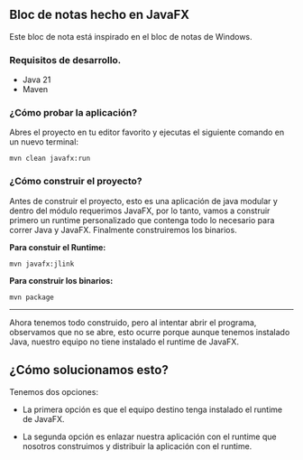## Bloc de notas hecho en JavaFX

Este bloc de nota está inspirado en el bloc de notas de Windows.

### Requisitos de desarrollo.

* Java 21
* Maven

### ¿Cómo probar la aplicación?

Abres el proyecto en tu editor favorito y ejecutas el siguiente comando en un nuevo terminal:

```
mvn clean javafx:run 
```

### ¿Cómo construir el proyecto?

Antes de construir el proyecto, esto es una aplicación de java modular y dentro del módulo requerimos JavaFX, por lo tanto, vamos a construir primero un runtime personalizado que contenga todo lo necesario para correr Java y JavaFX. Finalmente construiremos los binarios.

**Para constuir el Runtime:**

```
mvn javafx:jlink
```

**Para construir los binarios:**

```
mvn package
```

___

Ahora tenemos todo construido, pero al intentar abrir el programa, observamos que no se abre, esto ocurre porque aunque tenemos instalado Java, nuestro equipo no tiene instalado el runtime de JavaFX. 

## ¿Cómo solucionamos esto?
Tenemos dos opciones:

- La primera opción es que el equipo destino tenga instalado el runtime de JavaFX.

- La segunda opción es enlazar nuestra aplicación con el runtime que nosotros construimos y distribuir la aplicación con el runtime.


